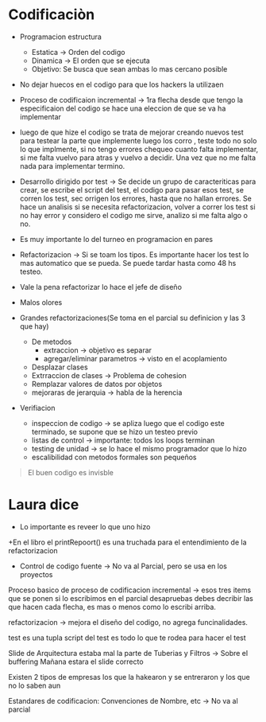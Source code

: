 # Codificaciòn

+ Programacion estructura


  - Estatica -> Orden del codigo
  - Dinamica -> El orden que se ejecuta
  - Objetivo: Se busca que sean ambas lo mas cercano posible

+ No dejar huecos en el codigo para que los hackers la utilizaen

+ Proceso de codificaion incremental -> 1ra flecha desde que tengo la especificaion del codigo se hace una eleccion de que se va ha implementar
+ luego de que hize el codigo se trata de mejorar creando nuevos test para  testear la parte que implemente luego los corro , teste todo no solo lo que implmente, si no tengo errores chequeo cuanto falta implementar, si me falta vuelvo para atras y vuelvo a decidir. Una vez que no me falta nada para implementar termino.

+ Desarrollo dirigido por test -> Se decide un grupo de caracteriticas para crear,  se escribe el script del test, el codigo para pasar esos test, se corren los test, sec orrigen los errores, hasta que no hallan errores. Se hace un analisis si se necesita refactorizacion, volver a correr los test si no hay error y considero el codigo me sirve, analizo si me falta algo o no.

+ Es muy importante lo del turneo en programacion en pares
+ Refactorizacion -> Si se toam los tipos. Es importante hacer los test lo mas automatico que se pueda. Se puede tardar hasta como 48 hs testeo.
+ Vale la pena refactorizar lo hace el jefe de diseño
+ Malos olores
+ Grandes refactorizaciones(Se toma en el parcial su definicion y las 3 que hay)
  - De metodos
    - extraccion -> objetivo es separar
    - agregar/eliminar parametros -> visto en el acoplamiento
  - Desplazar clases
  - Extrraccion de clases -> Problema de cohesion
  - Remplazar valores de datos por objetos
  - mejoraras de jerarquia -> habla de la herencia

+ Verifiacion
   - inspeccion de codigo -> se apliza luego que el codigo este terminado, se supone que se hizo un testeo previo
   - listas de control -> importante: todos los loops terminan
   - testing de unidad -> se lo hace el mismo programador que lo hizo
   - escalibilidad con metodos formales son pequeños

> El buen codigo es invisble



# Laura dice

+ Lo importante es reveer lo que uno hizo

+En el libro el printRepoort() es una truchada para el entendimiento de la refactorizacion

+ Control de codigo fuente -> No va al Parcial, pero se usa en los proyectos

Proceso basico de proceso de codificacion incremental -> esos tres items que se ponen si lo escribimos en el parcial desapruebas debes decribir las que hacen cada flecha, es mas o menos como lo escribi arriba.

refactorizacion -> mejora el diseño del codigo, no agrega funcinalidades.

test es una tupla
script del test es todo lo que te rodea para hacer el test

Slide de Arquitectura estaba mal la parte de Tuberias y Filtros -> Sobre el buffering
Mañana estara el slide correcto

Existen 2 tipos de empresas los que la hakearon y se entreraron y los que no lo saben aun


Estandares de codificacion: Convenciones de Nombre, etc -> No va al parcial
